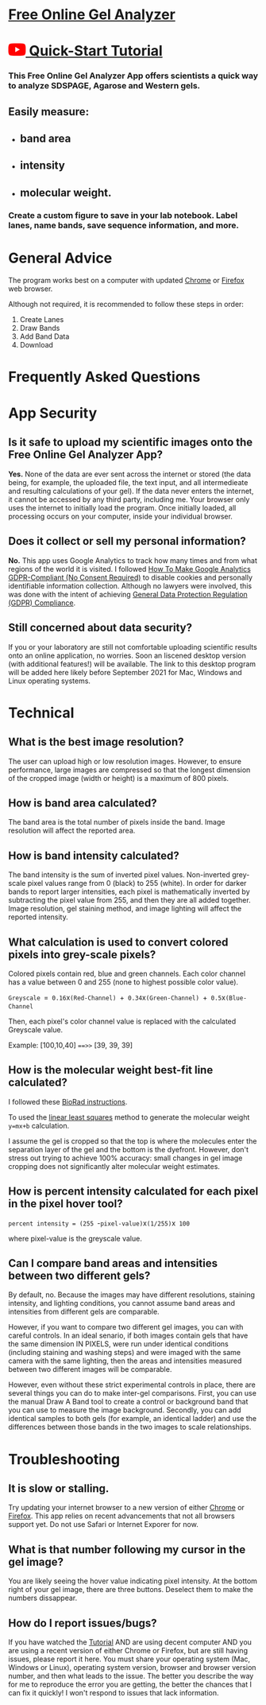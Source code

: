 # [Free Online Gel Analyzer](https://svgpubs.github.io/FreeOnlineGelAnalyzer/)

# [![yt image](yticon_35x25.png) Quick-Start Tutorial](https://www.youtube.com/watch?v=8xcbzyapMgU&t=2s)

### This Free Online Gel Analyzer App offers scientists a quick way to analyze SDSPAGE, Agarose and Western gels.

## Easily measure:

- ## band area
- ## intensity
- ## molecular weight.

### Create a custom figure to save in your lab notebook. Label lanes, name bands, save sequence information, and more.

# General Advice

The program works best on a computer with updated [Chrome](https://www.google.com/chrome/) or [Firefox](https://www.mozilla.org/en-US/firefox/new/) web browser.

Although not required, it is recommended to follow these steps in order:

1. Create Lanes
2. Draw Bands
3. Add Band Data
4. Download

# Frequently Asked Questions

# App Security

## Is it safe to upload my scientific images onto the Free Online Gel Analyzer App?

**Yes.** None of the data are ever sent across the internet or stored (the data being, for example, the uploaded file, the text input, and all intermedieate and resulting calculations of your gel). If the data never enters the internet, it cannot be accessed by any third party, including me. Your browser only uses the internet to initially load the program. Once initially loaded, all processing occurs on your computer, inside your individual browser.

## Does it collect or sell my personal information?

**No.** This app uses Google Analytics to track how many times and from what regions of the world it is visited. I followed [How To Make Google Analytics GDPR-Compliant (No Consent Required)](https://rankmath.com/blog/google-analytics-gdpr/) to disable cookies and personally identifiable information collection. Although no lawyers were involved, this was done with the intent of achieving [General Data Protection Regulation (GDPR) Compliance](https://gdpr.eu/).

## Still concerned about data security?

If you or your laboratory are still not comfortable uploading scientific results onto an online application, no worries. Soon an liscened desktop version (with additional features!) will be available. The link to this desktop program will be added here likely before September 2021 for Mac, Windows and Linux operating systems.

# Technical

## What is the best image resolution?

The user can upload high or low resolution images. However, to ensure performance, large images are compressed so that the longest dimension of the cropped image (width or height) is a maximum of 800 pixels.

## How is band area calculated?

The band area is the total number of pixels inside the band. Image resolution will affect the reported area.

## How is band intensity calculated?

The band intensity is the sum of inverted pixel values. Non-inverted grey-scale pixel values range from 0 (black) to 255 (white). In order for darker bands to report larger intensities, each pixel is mathematically inverted by subtracting the pixel value from 255, and then they are all added together. Image resolution, gel staining method, and image lighting will affect the reported intensity.

## What calculation is used to convert colored pixels into grey-scale pixels?

Colored pixels contain red, blue and green channels. Each color channel has a value between 0 and 255 (none to highest possible color value).

`Greyscale `=` 0.16`x`(Red-Channel) `+` 0.34`x`(Green-Channel) `+` 0.5`x`(Blue-Channel`

Then, each pixel's color channel value is replaced with the calculated Greyscale value.

Example: [100,10,40] `==>>` [39, 39, 39]

## How is the molecular weight best-fit line calculated?

I followed these [BioRad instructions](https://www.bio-rad.com/webroot/web/pdf/lsr/literature/Bulletin_6210.pdf).

To used the [linear least squares](https://en.wikipedia.org/wiki/Linear_least_squares) method to generate the molecular weight `y=mx+b` calculation.

I assume the gel is cropped so that the top is where the molecules enter the separation layer of the gel and the bottom is the dyefront. However, don't stress out trying to achieve 100% accuracy: small changes in gel image cropping does not significantly alter molecular weight estimates.

## How is percent intensity calculated for each pixel in the pixel hover tool?

`percent intensity = (255 `-`pixel-value)`x`(1/255)`x` 100`

where pixel-value is the greyscale value.

## Can I compare band areas and intensities between two different gels?

By default, no. Because the images may have different resolutions, staining intensity, and lighting conditions, you cannot assume band areas and intensities from different gels are comparable.

However, if you want to compare two different gel images, you can with careful controls. In an ideal senario, if both images contain gels that have the same dimension IN PIXELS, were run under identical conditions (including staining and washing steps) and were imaged with the same camera with the same lighting, then the areas and intensities measured between two different images will be comparable.

However, even without these strict experimental controls in place, there are several things you can do to make inter-gel comparisons. First, you can use the manual Draw A Band tool to create a control or background band that you can use to measure the image background. Secondly, you can add identical samples to both gels (for example, an identical ladder) and use the differences between those bands in the two images to scale relationships.

# Troubleshooting

## It is slow or stalling.

Try updating your internet browser to a new version of either [Chrome](https://www.google.com/chrome/) or [Firefox](https://www.mozilla.org/en-US/firefox/new/). This app relies on recent advancements that not all browsers support yet. Do not use Safari or Internet Exporer for now.

## What is that number following my cursor in the gel image?

You are likely seeing the hover value indicating pixel intensity. At the bottom right of your gel image, there are three buttons. Deselect them to make the numbers dissappear.

## How do I report issues/bugs?

If you have watched the [Tutorial](https://www.youtube.com/watch?v=8xcbzyapMgU&t=2s) AND are using decent computer AND you are using a recent version of either Chrome or Firefox, but are still having issues, please report it here. You must share your operating system (Mac, Windows or Linux), operating system version, browser and browser version number, and then what leads to the issue. The better you describe the way for me to reproduce the error you are getting, the better the chances that I can fix it quickly! I won't respond to issues that lack information.
